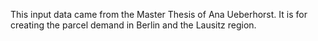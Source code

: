 This input data came from the Master Thesis of Ana Ueberhorst.
It is for creating the parcel demand in Berlin and the Lausitz region.

